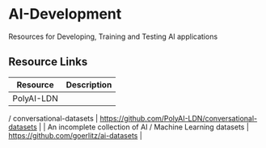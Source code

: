 # AI-Development
Resources for Developing, Training and Testing AI applications

## Resource Links

| Resource | Description |
| --- | --- |
| PolyAI-LDN
/
conversational-datasets | https://github.com/PolyAI-LDN/conversational-datasets |
| An incomplete collection of AI / Machine Learning datasets | https://github.com/goerlitz/ai-datasets |
